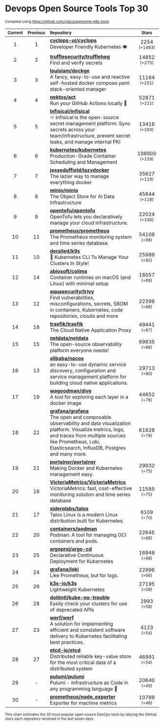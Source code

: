 # Devops Open Source Tools Top 30
<sup>Compiled using https://github.com/vilaca/awesome-k8s-tools</sup>
<div align="center">

|<sub>Current</sub>|<sub>Previous</sub>|<sub>Repository</sub>|<sub>Stars</sub>|
|:---:|:---:|:---|:---:|
|1|1|[**cyclops-ui/cyclops**](https://github.com/cyclops-ui/cyclops)<br/>Developer Friendly Kubernetes 👁️|2254 <sup>(+1493)</sup>|
|2|2|[**trufflesecurity/trufflehog**](https://github.com/trufflesecurity/trufflehog)<br/>Find and verify secrets|14852 <sup>(+275)</sup>|
|3|3|[**louislam/dockge**](https://github.com/louislam/dockge)<br/>A fancy, easy-to-use and reactive self-hosted docker compose.yaml stack-oriented manager|11164 <sup>(+251)</sup>|
|4|4|[**nektos/act**](https://github.com/nektos/act)<br/>Run your GitHub Actions locally 🚀|52871 <sup>(+211)</sup>|
|5|5|[**Infisical/infisical**](https://github.com/Infisical/infisical)<br/>♾ Infisical is the open-source secret management platform: Sync secrets across your team/infrastructure, prevent secret leaks, and manage internal PKI|13416 <sup>(+163)</sup>|
|6|6|[**kubernetes/kubernetes**](https://github.com/kubernetes/kubernetes)<br/>Production-Grade Container Scheduling and Management|108900 <sup>(+159)</sup>|
|7|7|[**jesseduffield/lazydocker**](https://github.com/jesseduffield/lazydocker)<br/>The lazier way to manage everything docker|35627 <sup>(+119)</sup>|
|8|8|[**minio/minio**](https://github.com/minio/minio)<br/>The Object Store for AI Data Infrastructure|45844 <sup>(+118)</sup>|
|9|9|[**opentofu/opentofu**](https://github.com/opentofu/opentofu)<br/>OpenTofu lets you declaratively manage your cloud infrastructure.|22024 <sup>(+106)</sup>|
|10|11|[**prometheus/prometheus**](https://github.com/prometheus/prometheus)<br/>The Prometheus monitoring system and time series database.|54108 <sup>(+98)</sup>|
|11|10|[**derailed/k9s**](https://github.com/derailed/k9s)<br/>🐶 Kubernetes CLI To Manage Your Clusters In Style!|25989 <sup>(+92)</sup>|
|12|14|[**abiosoft/colima**](https://github.com/abiosoft/colima)<br/>Container runtimes on macOS (and Linux) with minimal setup|18057 <sup>(+89)</sup>|
|13|12|[**aquasecurity/trivy**](https://github.com/aquasecurity/trivy)<br/>Find vulnerabilities, misconfigurations, secrets, SBOM in containers, Kubernetes, code repositories, clouds and more|22398 <sup>(+88)</sup>|
|14|18|[**traefik/traefik**](https://github.com/traefik/traefik)<br/>The Cloud Native Application Proxy|49441 <sup>(+87)</sup>|
|15|15|[**netdata/netdata**](https://github.com/netdata/netdata)<br/>The open-source observability platform everyone needs!|69835 <sup>(+86)</sup>|
|16|13|[**alibaba/nacos**](https://github.com/alibaba/nacos)<br/>an easy-to-use dynamic service discovery, configuration and service management platform for building cloud native applications.|29713 <sup>(+80)</sup>|
|17|19|[**wagoodman/dive**](https://github.com/wagoodman/dive)<br/>A tool for exploring each layer in a docker image|44852 <sup>(+78)</sup>|
|18|22|[**grafana/grafana**](https://github.com/grafana/grafana)<br/>The open and composable observability and data visualization platform. Visualize metrics, logs, and traces from multiple sources like Prometheus, Loki, Elasticsearch, InfluxDB, Postgres and many more. |61828 <sup>(+78)</sup>|
|19|21|[**portainer/portainer**](https://github.com/portainer/portainer)<br/>Making Docker and Kubernetes management easy.|29932 <sup>(+75)</sup>|
|20|16|[**VictoriaMetrics/VictoriaMetrics**](https://github.com/VictoriaMetrics/VictoriaMetrics)<br/>VictoriaMetrics: fast, cost-effective monitoring solution and time series database|11585 <sup>(+75)</sup>|
|21|17|[**siderolabs/talos**](https://github.com/siderolabs/talos)<br/>Talos Linux is a modern Linux distribution built for Kubernetes.|6109 <sup>(+70)</sup>|
|22|20|[**containers/podman**](https://github.com/containers/podman)<br/>Podman: A tool for managing OCI containers and pods.|22645 <sup>(+68)</sup>|
|23|25|[**argoproj/argo-cd**](https://github.com/argoproj/argo-cd)<br/>Declarative Continuous Deployment for Kubernetes|16949 <sup>(+68)</sup>|
|24|24|[**grafana/loki**](https://github.com/grafana/loki)<br/>Like Prometheus, but for logs.|22996 <sup>(+66)</sup>|
|25|26|[**k3s-io/k3s**](https://github.com/k3s-io/k3s)<br/>Lightweight Kubernetes|27195 <sup>(+58)</sup>|
|26|28|[**doitintl/kube-no-trouble**](https://github.com/doitintl/kube-no-trouble)<br/>Easily check your clusters for use of deprecated APIs|2993 <sup>(+58)</sup>|
|27|23|[**werf/werf**](https://github.com/werf/werf)<br/>A solution for implementing efficient and consistent software delivery to Kubernetes facilitating best practices.|4123 <sup>(+54)</sup>|
|28|27|[**etcd-io/etcd**](https://github.com/etcd-io/etcd)<br/>Distributed reliable key-value store for the most critical data of a distributed system|46991 <sup>(+54)</sup>|
|29|-|[**pulumi/pulumi**](https://github.com/pulumi/pulumi)<br/>Pulumi - Infrastructure as Code in any programming language 🚀|20640 <sup>(+49)</sup>|
|30|-|[**prometheus/node_exporter**](https://github.com/prometheus/node_exporter)<br/>Exporter for machine metrics|10769 <sup>(+48)</sup>|


</div>

<sub>This chart estimates the 30 most popular open source DevOps tools by tallying the GitHub stars each repository received in the last seven days.</sub>
